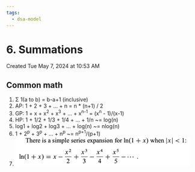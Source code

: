```yaml
---
tags:
  - dsa-model
---
```

# 6. Summations
Created Tue May 7, 2024 at 10:53 AM

## Common math
1. Σ 1(a to b) = b-a+1 (inclusive)
2. AP: 1 + 2 + 3 + ... + n = n \* (n+1) / 2
3. GP: 1 + x + x<sup>2</sup> + x<sup>3</sup> + ... + x<sup>n-1</sup> = (x<sup>n</sup> - 1)/(x-1)
4. HP: 1 + 1/2 + 1/3 + 1/4 + ... + 1/n ~= log(n)
5. log1 + log2 + log3 + ... + log(n) ~= nlog(n)
6. 1 + 2<sup>p</sup> + 3<sup>p</sup> + ... + n<sup>p</sup> ~= n<sup>p+1</sup>/(p+1)
7. ![](../../../../assets/6-Summations-image-1-23f8dd9b.png)